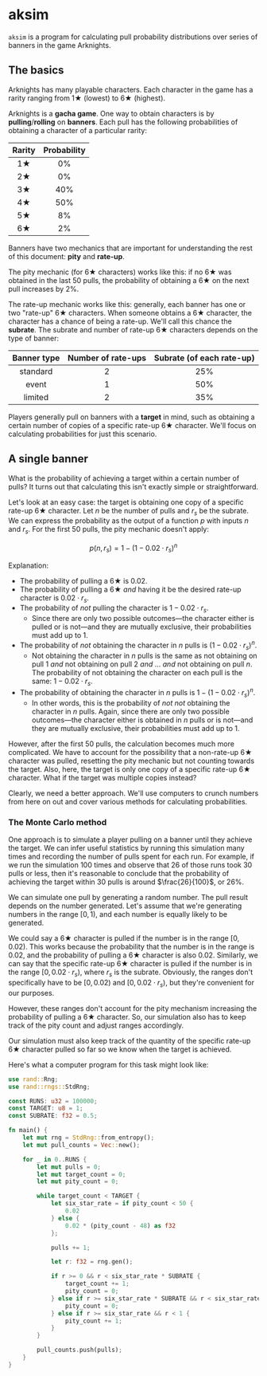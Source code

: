 # aksim

`aksim` is a program for calculating pull probability distributions over series of banners in the game Arknights.

## The basics

Arknights has many playable characters. Each character in the game has a rarity ranging from 1★ (lowest) to 6★ (highest).

Arknights is a **gacha game**. One way to obtain characters is by **pulling**/**rolling** on **banners**. Each pull has the following probabilities of obtaining a character of a particular rarity:

| Rarity | Probability |
| :----: | :---------: |
|   1★   |     0%      |
|   2★   |     0%      |
|   3★   |     40%     |
|   4★   |     50%     |
|   5★   |     8%      |
|   6★   |     2%      |

Banners have two mechanics that are important for understanding the rest of this document: **pity** and **rate-up**.

The pity mechanic (for 6★ characters) works like this: if no 6★ was obtained in the last 50 pulls, the probability of obtaining a 6★ on the next pull increases by 2%.

The rate-up mechanic works like this: generally, each banner has one or two "rate-up" 6★ characters. When someone obtains a 6★ character, the character has a chance of being a rate-up. We'll call this chance the **subrate**. The subrate and number of rate-up 6★ characters depends on the type of banner:

| Banner type | Number of rate-ups | Subrate (of each rate-up) |
| :---------: | :----------------: | :-----------------------: |
|  standard   |         2          |            25%            |
|    event    |         1          |            50%            |
|   limited   |         2          |            35%            |

Players generally pull on banners with a **target** in mind, such as obtaining a certain number of copies of a specific rate-up 6★ character. We'll focus on calculating probabilities for just this scenario.

## A single banner

What is the probability of achieving a target within a certain number of pulls? It turns out that calculating this isn't exactly simple or straightforward.

Let's look at an easy case: the target is obtaining one copy of a specific rate-up 6★ character. Let $n$ be the number of pulls and $r_s$ be the subrate. We can express the probability as the output of a function $p$ with inputs $n$ and $r_s$. For the first 50 pulls, the pity mechanic doesn't apply:

$$p(n, r_s) = 1 - (1 - 0.02 \cdot r_s)^n$$

Explanation:

- The probability of pulling a 6★ is $0.02$.
- The probability of pulling a 6★ *and* having it be the desired rate-up character is $0.02 \cdot r_s$.
- The probability of *not* pulling the character is $1 - 0.02 \cdot r_s$.
	- Since there are only two possible outcomes—the character either is pulled or is not—and they are mutually exclusive, their probabilities must add up to $1$.
- The probability of *not* obtaining the character in $n$ pulls is $(1 - 0.02 \cdot r_s)^n$.
	- Not obtaining the character in $n$ pulls is the same as not obtaining on pull 1 *and* not obtaining on pull 2 *and* ... *and* not obtaining on pull $n$. The probability of not obtaining the character on each pull is the same: $1 - 0.02 \cdot r_s$.
- The probability of obtaining the character in $n$ pulls is $1 - (1 - 0.02 \cdot r_s)^n$.
	- In other words, this is the probability of *not* *not* obtaining the character in $n$ pulls. Again, since there are only two possible outcomes—the character either is obtained in $n$ pulls or is not—and they are mutually exclusive, their probabilities must add up to $1$.

However, after the first 50 pulls, the calculation becomes much more complicated. We have to account for the possibility that a non-rate-up 6★ character was pulled, resetting the pity mechanic but not counting towards the target. Also, here, the target is only one copy of a specific rate-up 6★ character. What if the target was multiple copies instead?

Clearly, we need a better approach. We'll use computers to crunch numbers from here on out and cover various methods for calculating probabilities.

### The Monte Carlo method

One approach is to simulate a player pulling on a banner until they achieve the target. We can infer useful statistics by running this simulation many times and recording the number of pulls spent for each run. For example, if we run the simulation 100 times and observe that 26 of those runs took 30 pulls or less, then it's reasonable to conclude that the probability of achieving the target within 30 pulls is around $\frac{26}{100}$, or 26%.

We can simulate one pull by generating a random number. The pull result depends on the number generated. Let's assume that we're generating numbers in the range $[0, 1)$, and each number is equally likely to be generated. 

We could say a 6★ character is pulled if the number is in the range $[0, 0.02)$. This works because the probability that the number is in the range is $0.02$, and the probability of pulling a 6★ character is also $0.02$. Similarly, we can say that the specific rate-up 6★ character is pulled if the number is in the range $[0, 0.02 \cdot r_s)$, where $r_s$ is the subrate. Obviously, the ranges don't specifically have to be $[0, 0.02)$ and $[0, 0.02 \cdot r_s)$, but they're convenient for our purposes.

However, these ranges don't account for the pity mechanism increasing the probability of pulling a 6★ character. So, our simulation also has to keep track of the pity count and adjust ranges accordingly.

Our simulation must also keep track of the quantity of the specific rate-up 6★ character pulled so far so we know when the target is achieved.

Here's what a computer program for this task might look like:

```rust
use rand::Rng;
use rand::rngs::StdRng;

const RUNS: u32 = 100000;
const TARGET: u8 = 1;
const SUBRATE: f32 = 0.5;

fn main() {
	let mut rng = StdRng::from_entropy();
	let mut pull_counts = Vec::new();

	for _ in 0..RUNS {
		let mut pulls = 0;
		let mut target_count = 0;
		let mut pity_count = 0;

		while target_count < TARGET {
			let six_star_rate = if pity_count < 50 {
				0.02
			} else {
				0.02 * (pity_count - 48) as f32
			};

			pulls += 1;

			let r: f32 = rng.gen();

			if r >= 0 && r < six_star_rate * SUBRATE {
				target_count += 1;
				pity_count = 0;
			} else if r >= six_star_rate * SUBRATE && r < six_star_rate {
				pity_count = 0;
			} else if r >= six_star_rate && r < 1 {
				pity_count += 1;
			}
		}

		pull_counts.push(pulls);
	}
}
```